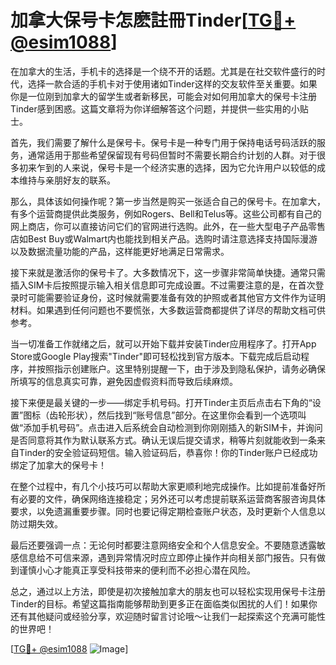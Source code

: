 # 加拿大保号卡怎麽註冊Tinder[[TG💪+ @esim1088](https://t.me/s/esim1088)]

在加拿大的生活，手机卡的选择是一个绕不开的话题。尤其是在社交软件盛行的时代，选择一款合适的手机卡对于使用诸如Tinder这样的交友软件至关重要。如果你是一位刚到加拿大的留学生或者新移民，可能会对如何用加拿大的保号卡注册Tinder感到困惑。这篇文章将为你详细解答这个问题，并提供一些实用的小贴士。

首先，我们需要了解什么是保号卡。保号卡是一种专门用于保持电话号码活跃的服务，通常适用于那些希望保留现有号码但暂时不需要长期合约计划的人群。对于很多初来乍到的人来说，保号卡是一个经济实惠的选择，因为它允许用户以较低的成本维持与亲朋好友的联系。

那么，具体该如何操作呢？第一步当然是购买一张适合自己的保号卡。在加拿大，有多个运营商提供此类服务，例如Rogers、Bell和Telus等。这些公司都有自己的网上商店，你可以直接访问它们的官网进行选购。此外，在一些大型电子产品零售店如Best Buy或Walmart内也能找到相关产品。选购时请注意选择支持国际漫游以及数据流量功能的产品，这样能更好地满足日常需求。

接下来就是激活你的保号卡了。大多数情况下，这一步骤非常简单快捷。通常只需插入SIM卡后按照提示输入相关信息即可完成设置。不过需要注意的是，在首次登录时可能需要验证身份，这时候就需要准备有效的护照或者其他官方文件作为证明材料。如果遇到任何问题也不要慌张，大多数运营商都提供了详尽的帮助文档可供参考。

当一切准备工作就绪之后，就可以开始下载并安装Tinder应用程序了。打开App Store或Google Play搜索"Tinder"即可轻松找到官方版本。下载完成后启动程序，并按照指示创建账户。这里特别提醒一下，由于涉及到隐私保护，请务必确保所填写的信息真实可靠，避免因虚假资料而导致后续麻烦。

接下来便是最关键的一步——绑定手机号码。打开Tinder主页后点击右下角的“设置”图标（齿轮形状），然后找到“账号信息”部分。在这里你会看到一个选项叫做“添加手机号码”。点击进入后系统会自动检测到你刚刚插入的新SIM卡，并询问是否同意将其作为默认联系方式。确认无误后提交请求，稍等片刻就能收到一条来自Tinder的安全验证码短信。输入验证码后，恭喜你！你的Tinder账户已经成功绑定了加拿大的保号卡！

在整个过程中，有几个小技巧可以帮助大家更顺利地完成操作。比如提前准备好所有必要的文件，确保网络连接稳定；另外还可以考虑提前联系运营商客服咨询具体要求，以免遗漏重要步骤。同时也要记得定期检查账户状态，及时更新个人信息以防过期失效。

最后还要强调一点：无论何时都要注意网络安全和个人信息安全。不要随意透露敏感信息给不可信来源，遇到异常情况时应立即停止操作并向相关部门报告。只有做到谨慎小心才能真正享受科技带来的便利而不必担心潜在风险。

总之，通过以上方法，即使是初次接触加拿大的朋友也可以轻松实现用保号卡注册Tinder的目标。希望这篇指南能够帮助到更多正在面临类似困扰的人们！如果你还有其他疑问或经验分享，欢迎随时留言讨论哦～让我们一起探索这个充满可能性的世界吧！

[[TG💪+ @esim1088](https://t.me/s/esim1088) ![Image](https://i.postimg.cc/4NQfJmqS/Snipaste-2025-05-13-00-14-12.png)]